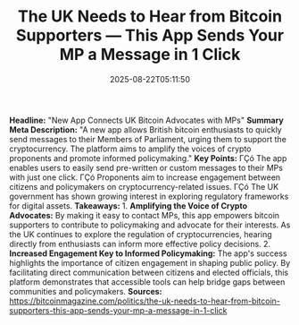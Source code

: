 ﻿---
title: "The UK Needs to Hear from Bitcoin Supporters — This App Sends Your MP a Message in 1 Click"
date: "2025-08-22T05:11:50"
category: "Markets"
summary: ""
slug: "the uk needs to hear from bitcoin supporters  this app sends"
source_urls:
  - "https://bitcoinmagazine.com/politics/the-uk-needs-to-hear-from-bitcoin-supporters-this-app-sends-your-mp-a-message-in-1-click"
seo:
  title: "The UK Needs to Hear from Bitcoin Supporters — This App Sends Your MP a Message in 1 Click | Hash n Hedge"
  description: ""
  keywords: ["news", "markets", "brief"]
---
**Headline:** "New App Connects UK Bitcoin Advocates with MPs"  **Summary Meta Description:** "A new app allows British bitcoin enthusiasts to quickly send messages to their Members of Parliament, urging them to support the cryptocurrency. The platform aims to amplify the voices of crypto proponents and promote informed policymaking."  **Key Points:**  ΓÇó The app enables users to easily send pre-written or custom messages to their MPs with just one click. ΓÇó Proponents aim to increase engagement between citizens and policymakers on cryptocurrency-related issues. ΓÇó The UK government has shown growing interest in exploring regulatory frameworks for digital assets.  **Takeaways:**  1. **Amplifying the Voice of Crypto Advocates:** By making it easy to contact MPs, this app empowers bitcoin supporters to contribute to policymaking and advocate for their interests. As the UK continues to explore the regulation of cryptocurrencies, hearing directly from enthusiasts can inform more effective policy decisions. 2. **Increased Engagement Key to Informed Policymaking:** The app's success highlights the importance of citizen engagement in shaping public policy. By facilitating direct communication between citizens and elected officials, this platform demonstrates that accessible tools can help bridge gaps between communities and policymakers.  **Sources:** https://bitcoinmagazine.com/politics/the-uk-needs-to-hear-from-bitcoin-supporters-this-app-sends-your-mp-a-message-in-1-click 
